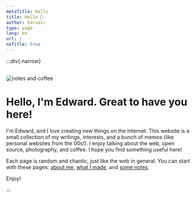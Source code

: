 ```yaml
---
metaTitle: Hello
title: Hello 👋
author: haruair
type: page
lang: en
url: /
noTitle: true
---
```


:::div{.narrow}

<img src="https://live.staticflickr.com/65535/54090466206_1a3257f762_k.jpg" alt="notes and coffee" loading="lazy" style="border-radius: 4px; margin-top: 1rem;">

<h1 class="font-size-medium font-weight-800">
Hello, I'm Edward. Great to have you here!
</h1>

I'm Edward, and I love creating new things on the internet. This website is a small collection of my writings, interests, and a bunch of memos (like personal websites from the 00s!). I enjoy talking about the web, open source, photography, and coffee. I hope you find something useful here!

Each page is random and chaotic, just like the web in general. You can start with these pages: [about me](/about), [what I made](/crafts), and [some notes](/notes).

Enjoy!

:::
